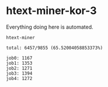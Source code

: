 # htext-miner-kor-3

Everything doing here is automated.

```
htext-miner

total: 6457/9855 (65.52004058853373%)

job0: 1167
job1: 1353
job2: 1271
job3: 1394
job4: 1272
```